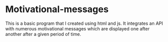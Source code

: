 # Motivational-messages
This is a basic program that I created using html and js. It integrates an API with numerous motivational messages which are displayed
one after another after a given period of time. 
